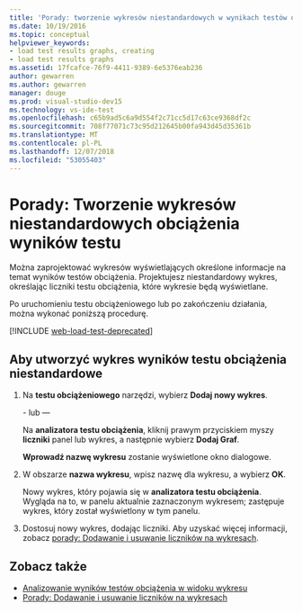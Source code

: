 ```yaml
---
title: 'Porady: tworzenie wykresów niestandardowych w wynikach testów obciążenia'
ms.date: 10/19/2016
ms.topic: conceptual
helpviewer_keywords:
- load test results graphs, creating
- load test results graphs
ms.assetid: 17fcafce-76f9-4411-9389-6e5376eab236
author: gewarren
ms.author: gewarren
manager: douge
ms.prod: visual-studio-dev15
ms.technology: vs-ide-test
ms.openlocfilehash: c65b9ad5c6a9d554f2c71cc5d17c63ce9368df2c
ms.sourcegitcommit: 708f77071c73c95d212645b00fa943d45d35361b
ms.translationtype: MT
ms.contentlocale: pl-PL
ms.lasthandoff: 12/07/2018
ms.locfileid: "53055403"
---
```

# <a name="how-to-create-custom-graphs-in-load-test-results"></a>Porady: Tworzenie wykresów niestandardowych obciążenia wyników testu

Można zaprojektować wykresów wyświetlających określone informacje na temat wyników testów obciążenia. Projektujesz niestandardowy wykres, określając liczniki testu obciążenia, które wykresie będą wyświetlane.

Po uruchomieniu testu obciążeniowego lub po zakończeniu działania, można wykonać poniższą procedurę.

[!INCLUDE [web-load-test-deprecated](includes/web-load-test-deprecated.md)]

## <a name="to-create-a-custom-load-test-results-graph"></a>Aby utworzyć wykres wyników testu obciążenia niestandardowe

1.  Na **testu obciążeniowego** narzędzi, wybierz **Dodaj nowy wykres**.

     \- lub —

     Na **analizatora testu obciążenia**, kliknij prawym przyciskiem myszy **liczniki** panel lub wykres, a następnie wybierz **Dodaj Graf**.

     **Wprowadź nazwę wykresu** zostanie wyświetlone okno dialogowe.

2.  W obszarze **nazwa wykresu**, wpisz nazwę dla wykresu, a wybierz **OK**.

     Nowy wykres, który pojawia się w **analizatora testu obciążenia**. Wygląda na to, w panelu aktualnie zaznaczonym wykresem; zastępuje wykres, który został wyświetlony w tym panelu.

3.  Dostosuj nowy wykres, dodając liczniki. Aby uzyskać więcej informacji, zobacz [porady: Dodawanie i usuwanie liczników na wykresach](../test/how-to-add-and-delete-counters-on-graphs-in-load-test-results.md).

## <a name="see-also"></a>Zobacz także

- [Analizowanie wyników testów obciążenia w widoku wykresu](../test/analyze-load-test-results-in-the-graphs-view.md)
- [Porady: Dodawanie i usuwanie liczników na wykresach](../test/how-to-add-and-delete-counters-on-graphs-in-load-test-results.md)